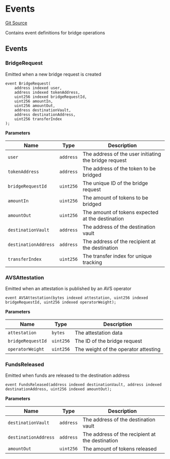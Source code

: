# Events
[Git Source](https://github.com/idatsy/eigen-bridge/blob/b48404690919046d685c16cb037d35d4bd1626d5/src/Events.sol)

Contains event definitions for bridge operations


## Events
### BridgeRequest
Emitted when a new bridge request is created


```solidity
event BridgeRequest(
    address indexed user,
    address indexed tokenAddress,
    uint256 indexed bridgeRequestId,
    uint256 amountIn,
    uint256 amountOut,
    address destinationVault,
    address destinationAddress,
    uint256 transferIndex
);
```

**Parameters**

|Name|Type|Description|
|----|----|-----------|
|`user`|`address`|The address of the user initiating the bridge request|
|`tokenAddress`|`address`|The address of the token to be bridged|
|`bridgeRequestId`|`uint256`|The unique ID of the bridge request|
|`amountIn`|`uint256`|The amount of tokens to be bridged|
|`amountOut`|`uint256`|The amount of tokens expected at the destination|
|`destinationVault`|`address`|The address of the destination vault|
|`destinationAddress`|`address`|The address of the recipient at the destination|
|`transferIndex`|`uint256`|The transfer index for unique tracking|

### AVSAttestation
Emitted when an attestation is published by an AVS operator


```solidity
event AVSAttestation(bytes indexed attestation, uint256 indexed bridgeRequestId, uint256 indexed operatorWeight);
```

**Parameters**

|Name|Type|Description|
|----|----|-----------|
|`attestation`|`bytes`|The attestation data|
|`bridgeRequestId`|`uint256`|The ID of the bridge request|
|`operatorWeight`|`uint256`|The weight of the operator attesting|

### FundsReleased
Emitted when funds are released to the destination address


```solidity
event FundsReleased(address indexed destinationVault, address indexed destinationAddress, uint256 indexed amountOut);
```

**Parameters**

|Name|Type|Description|
|----|----|-----------|
|`destinationVault`|`address`|The address of the destination vault|
|`destinationAddress`|`address`|The address of the recipient at the destination|
|`amountOut`|`uint256`|The amount of tokens released|

